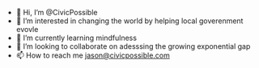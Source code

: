 - 👋 Hi, I’m @CivicPossible
- 👀 I’m interested in changing the world by helping local goverenment evovle 
- 🌱 I’m currently learning mindfulness
- 💞️ I’m looking to collaborate on adesssing the growing exponential gap
- 📫 How to reach me jason@civicpossible.com


